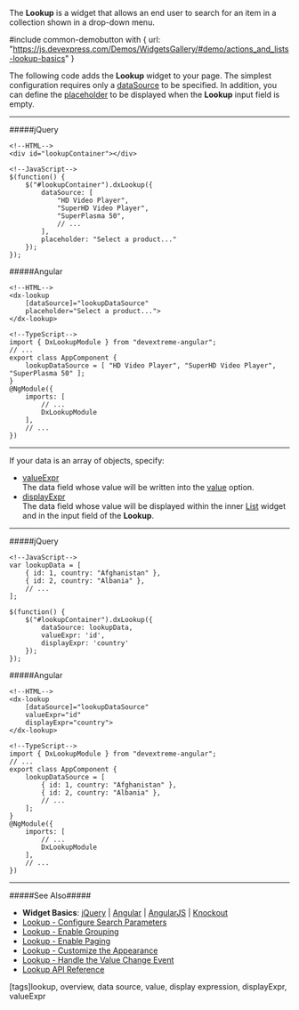 The **Lookup** is a widget that allows an end user to search for an item in a collection shown in a drop-down menu.

#include common-demobutton with {
    url: "https://js.devexpress.com/Demos/WidgetsGallery/#demo/actions_and_lists-lookup-basics"
}

The following code adds the **Lookup** widget to your page. The simplest configuration requires only a [dataSource](/api-reference/10%20UI%20Widgets/dxLookup/1%20Configuration/dataSource.md '/Documentation/ApiReference/UI_Widgets/dxLookup/Configuration/#dataSource') to be specified. In addition, you can define the [placeholder](/api-reference/10%20UI%20Widgets/dxLookup/1%20Configuration/placeholder.md '/Documentation/ApiReference/UI_Widgets/dxLookup/Configuration/#placeholder') to be displayed when the **Lookup** input field is empty.

---
#####jQuery

    <!--HTML-->
    <div id="lookupContainer"></div>

    <!--JavaScript-->
    $(function() {
        $("#lookupContainer").dxLookup({
            dataSource: [
                "HD Video Player",
                "SuperHD Video Player",
                "SuperPlasma 50",
                // ...
            ],
            placeholder: "Select a product..."
        });
    });

#####Angular

    <!--HTML-->
    <dx-lookup
        [dataSource]="lookupDataSource"
        placeholder="Select a product...">
    </dx-lookup>

    <!--TypeScript-->
    import { DxLookupModule } from "devextreme-angular";
    // ...
    export class AppComponent {
        lookupDataSource = [ "HD Video Player", "SuperHD Video Player", "SuperPlasma 50" ];
    }
    @NgModule({
        imports: [
            // ...
            DxLookupModule
        ],
        // ...
    })

---

If your data is an array of objects, specify: 

- [valueExpr](/api-reference/10%20UI%20Widgets/DataExpressionMixin/1%20Configuration/valueExpr.md '/Documentation/ApiReference/UI_Widgets/dxLookup/Configuration/#valueExpr')     
    The data field whose value will be written into the [value](/api-reference/10%20UI%20Widgets/dxDropDownList/1%20Configuration/value.md '/Documentation/ApiReference/UI_Widgets/dxLookup/Configuration/#value') option.
- [displayExpr](/api-reference/10%20UI%20Widgets/DataExpressionMixin/1%20Configuration/displayExpr.md '/Documentation/ApiReference/UI_Widgets/dxLookup/Configuration/#displayExpr')     
    The data field whose value will be displayed within the inner [List](/concepts/05%20Widgets/List/00%20Overview.md '/Documentation/Guide/Widgets/List/Overview') widget and in the input field of the **Lookup**.

<!---->

---
#####jQuery

    <!--JavaScript-->
    var lookupData = [
        { id: 1, country: "Afghanistan" },
        { id: 2, country: "Albania" },
        // ...
    ];

    $(function() {
        $("#lookupContainer").dxLookup({
            dataSource: lookupData,
            valueExpr: 'id',
            displayExpr: 'country'
        });
    });

#####Angular

    <!--HTML-->
    <dx-lookup
        [dataSource]="lookupDataSource"
        valueExpr="id"
        displayExpr="country">
    </dx-lookup>

    <!--TypeScript-->
    import { DxLookupModule } from "devextreme-angular";
    // ...
    export class AppComponent {
        lookupDataSource = [
            { id: 1, country: "Afghanistan" },
            { id: 2, country: "Albania" },
            // ...
        ];
    }
    @NgModule({
        imports: [
            // ...
            DxLookupModule
        ],
        // ...
    })

---

#####See Also#####
- **Widget Basics**: [jQuery](/concepts/00%20Getting%20Started/10%20Widget%20Basics%20-%20jQuery '/Documentation/Guide/Getting_Started/Widget_Basics_-_jQuery/') | [Angular](/concepts/00%20Getting%20Started/15%20Widget%20Basics%20-%20Angular '/Documentation/Guide/Getting_Started/Widget_Basics_-_Angular/') | [AngularJS](/concepts/00%20Getting%20Started/20%20Widget%20Basics%20-%20AngularJS '/Documentation/Guide/Getting_Started/Widget_Basics_-_AngularJS/') | [Knockout](/concepts/00%20Getting%20Started/25%20Widget%20Basics%20-%20Knockout '/Documentation/Guide/Getting_Started/Widget_Basics_-_Knockout/')
- [Lookup - Configure Search Parameters](/concepts/05%20Widgets/Lookup/05%20Configure%20Search%20Parameters.md '/Documentation/Guide/Widgets/Lookup/Configure_Search_Parameters/')
- [Lookup - Enable Grouping](/concepts/05%20Widgets/Lookup/10%20Enable%20Grouping.md '/Documentation/Guide/Widgets/Lookup/Enable_Grouping/')
- [Lookup - Enable Paging](/concepts/05%20Widgets/Lookup/15%20Enable%20Paging.md '/Documentation/Guide/Widgets/Lookup/Enable_Paging/')
- [Lookup - Customize the Appearance](/concepts/05%20Widgets/Lookup/20%20Customize%20the%20Appearance '/Documentation/Guide/Widgets/Lookup/Customize_the_Appearance/')
- [Lookup - Handle the Value Change Event](/concepts/05%20Widgets/Lookup/25%20Handle%20the%20Value%20Change%20Event.md '/Documentation/Guide/Widgets/Lookup/Handle_the_Value_Change_Event/')
- [Lookup API Reference](/api-reference/10%20UI%20Widgets/dxLookup '/Documentation/ApiReference/UI_Widgets/dxLookup/')

[tags]lookup, overview, data source, value, display expression, displayExpr, valueExpr